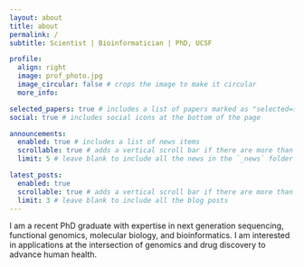 ```yaml
---
layout: about
title: about
permalink: /
subtitle: Scientist | Bioinformatician | PhD, UCSF

profile:
  align: right
  image: prof_photo.jpg
  image_circular: false # crops the image to make it circular
  more_info: 

selected_papers: true # includes a list of papers marked as "selected={true}"
social: true # includes social icons at the bottom of the page

announcements:
  enabled: true # includes a list of news items
  scrollable: true # adds a vertical scroll bar if there are more than 3 news items
  limit: 5 # leave blank to include all the news in the `_news` folder

latest_posts:
  enabled: true
  scrollable: true # adds a vertical scroll bar if there are more than 3 new posts items
  limit: 3 # leave blank to include all the blog posts
---
```


I am a recent PhD graduate with expertise in next generation sequencing, functional genomics, molecular biology, and bioinformatics. I am interested in applications at the intersection of genomics and drug discovery to advance human health.
